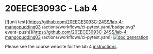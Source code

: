 # 20EECE3093C - Lab 4

[![unit test](https://github.com/20EECE3093C-24SS/lab-4-mangopudding03
/actions/workflows/ci-pytest.yaml/badge.svg?event=push)](https://github.com/20EECE3093C-24SS/lab-4-mangopudding03
/actions/workflows/ci-pytest.yaml)
[![doc generation](https://github.com/20EECE3093C-24SS/lab-4-mangopudding03/actions/workflows/ci-sphinx.yaml/badge.svg?event=push)](https://github.com/20EECE3093C-24SS/lab-4-mangopudding03/actions/workflows/ci-sphinx.yaml)

Please see the course website for the lab 4 [instructions](https://20eece3093c-24ss.github.io/graded_artifacts/lab_assignments/lab_4.html).
